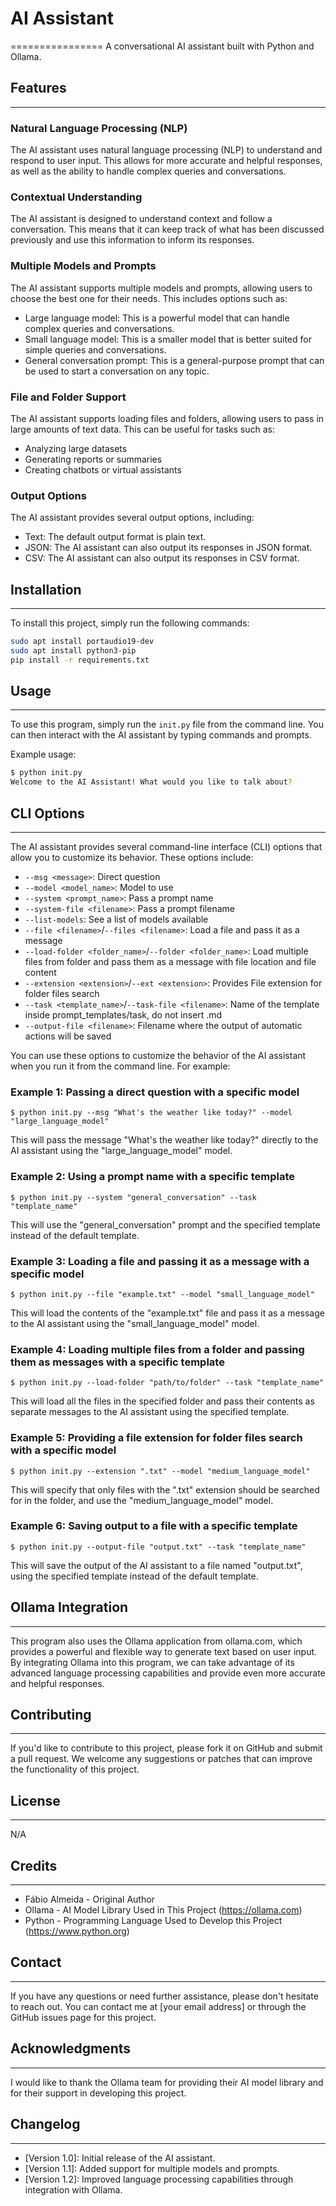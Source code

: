 # AI Assistant
================
A conversational AI assistant built with Python and Ollama.

## Features
----------------
### Natural Language Processing (NLP)
The AI assistant uses natural language processing (NLP) to understand and respond to user input. This allows for more accurate and helpful responses, as well as the ability to handle complex queries and conversations.

### Contextual Understanding
The AI assistant is designed to understand context and follow a conversation. This means that it can keep track of what has been discussed previously and use this information to inform its responses.

### Multiple Models and Prompts
The AI assistant supports multiple models and prompts, allowing users to choose the best one for their needs. This includes options such as:

* Large language model: This is a powerful model that can handle complex queries and conversations.
* Small language model: This is a smaller model that is better suited for simple queries and conversations.
* General conversation prompt: This is a general-purpose prompt that can be used to start a conversation on any topic.

### File and Folder Support
The AI assistant supports loading files and folders, allowing users to pass in large amounts of text data. This can be useful for tasks such as:

* Analyzing large datasets
* Generating reports or summaries
* Creating chatbots or virtual assistants

### Output Options
The AI assistant provides several output options, including:

* Text: The default output format is plain text.
* JSON: The AI assistant can also output its responses in JSON format.
* CSV: The AI assistant can also output its responses in CSV format.

## Installation
-----------------
To install this project, simply run the following commands:
```bash
sudo apt install portaudio19-dev
sudo apt install python3-pip
pip install -r requirements.txt
```

## Usage
--------------
To use this program, simply run the `init.py` file from the command line. You can then interact with the AI assistant by typing commands and prompts.

Example usage:
```bash
$ python init.py
Welcome to the AI Assistant! What would you like to talk about?
```
## CLI Options
----------------
The AI assistant provides several command-line interface (CLI) options that allow you to customize its behavior. These options include:

* `--msg <message>`: Direct question
* `--model <model_name>`: Model to use
* `--system <prompt_name>`: Pass a prompt name
* `--system-file <filename>`: Pass a prompt filename
* `--list-models`: See a list of models available
* `--file <filename>`/`--files <filename>`: Load a file and pass it as a message
* `--load-folder <folder_name>`/`--folder <folder_name>`: Load multiple files from folder and pass them as a message with file location and file content
* `--extension <extension>`/`--ext <extension>`: Provides File extension for folder files search
* `--task <template_name>`/`--task-file <filename>`: Name of the template inside prompt_templates/task, do not insert .md
* `--output-file <filename>`: Filename where the output of automatic actions will be saved

You can use these options to customize the behavior of the AI assistant when you run it from the command line. For example:

### Example 1: Passing a direct question with a specific model
```
$ python init.py --msg "What's the weather like today?" --model "large_language_model"
```
This will pass the message "What's the weather like today?" directly to the AI assistant using the "large_language_model" model.

### Example 2: Using a prompt name with a specific template
```
$ python init.py --system "general_conversation" --task "template_name"
```
This will use the "general_conversation" prompt and the specified template instead of the default template.

### Example 3: Loading a file and passing it as a message with a specific model
```
$ python init.py --file "example.txt" --model "small_language_model"
```
This will load the contents of the "example.txt" file and pass it as a message to the AI assistant using the "small_language_model" model.

### Example 4: Loading multiple files from a folder and passing them as messages with a specific template
```
$ python init.py --load-folder "path/to/folder" --task "template_name"
```
This will load all the files in the specified folder and pass their contents as separate messages to the AI assistant using the specified template.

### Example 5: Providing a file extension for folder files search with a specific model
```
$ python init.py --extension ".txt" --model "medium_language_model"
```
This will specify that only files with the ".txt" extension should be searched for in the folder, and use the "medium_language_model" model.

### Example 6: Saving output to a file with a specific template
```
$ python init.py --output-file "output.txt" --task "template_name"
```
This will save the output of the AI assistant to a file named "output.txt", using the specified template instead of the default template.

## Ollama Integration
---------------------
This program also uses the Ollama application from ollama.com, which provides a powerful and flexible way to generate text based on user input. By integrating Ollama into this program, we can take advantage of its advanced language processing capabilities and provide even more accurate and helpful responses.

## Contributing
----------------
If you'd like to contribute to this project, please fork it on GitHub and submit a pull request. We welcome any suggestions or patches that can improve the functionality of this project.

## License
-------------
N/A

## Credits
--------------
* Fábio Almeida - Original Author
* Ollama - AI Model Library Used in This Project (https://ollama.com)
* Python - Programming Language Used to Develop this Project (https://www.python.org)


## Contact
--------------

If you have any questions or need further assistance, please don't hesitate to reach out. You can contact me at [your email address] or through the GitHub issues page for this project.

## Acknowledgments
-----------------

I would like to thank the Ollama team for providing their AI model library and for their support in developing this project.

## Changelog
--------------

* [Version 1.0]: Initial release of the AI assistant.
* [Version 1.1]: Added support for multiple models and prompts.
* [Version 1.2]: Improved language processing capabilities through integration with Ollama.

